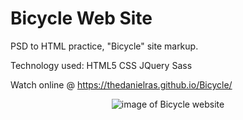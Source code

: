 # Bicycle Web Site
PSD to HTML practice, "Bicycle" site markup.

Technology used: HTML5 CSS JQuery Sass

Watch online @ https://thedanielras.github.io/Bicycle/

<p align="center">
  <img src="https://i.ibb.co/L5MQkQc/screencapture-thedanielras-github-io-Bicycle-2020-09-08-16-25-35.png" alt="image of Bicycle website">
</p>

